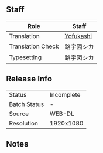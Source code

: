 ## Staff

| Role              | Staff                               |
|-------------------|-------------------------------------|
| Translation       | [Yofukashi](../Yofukashi)           |
| Translation Check | 路宇図シカ                            |
| Typesetting       | 路宇図シカ                            |

## Release Info

|              |           |
|--------------|-----------|
| Status       | Incomplete|
| Batch Status | -         |
| Source       | WEB-DL    |
| Resolution   | 1920x1080 |

## Notes
